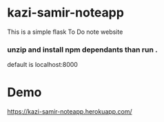 # kazi-samir-noteapp
This is a simple flask To Do note website


### unzip and install npm dependants than run .
default is localhost:8000











# Demo
https://kazi-samir-noteapp.herokuapp.com/
